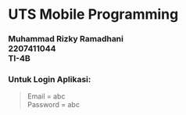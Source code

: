# UTS Mobile Programming

### Muhammad Rizky Ramadhani <br> 2207411044 <br> TI-4B

### **Untuk Login Aplikasi: <br>**
> Email = abc <br>
> Password = abc
